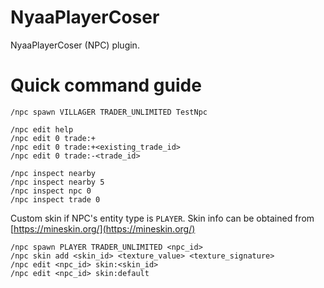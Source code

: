 # NyaaPlayerCoser
NyaaPlayerCoser (NPC) plugin.

# Quick command guide

    /npc spawn VILLAGER TRADER_UNLIMITED TestNpc
    
    /npc edit help
    /npc edit 0 trade:+
    /npc edit 0 trade:+<existing_trade_id>
    /npc edit 0 trade:-<trade_id>
    
    /npc inspect nearby
    /npc inspect nearby 5
    /npc inspect npc 0
    /npc inspect trade 0
    
Custom skin if NPC's entity type is `PLAYER`. Skin info can be obtained from [https://mineskin.org/](https://mineskin.org/)

    /npc spawn PLAYER TRADER_UNLIMITED <npc_id>
    /npc skin add <skin_id> <texture_value> <texture_signature>
    /npc edit <npc_id> skin:<skin_id>
    /npc edit <npc_id> skin:default
